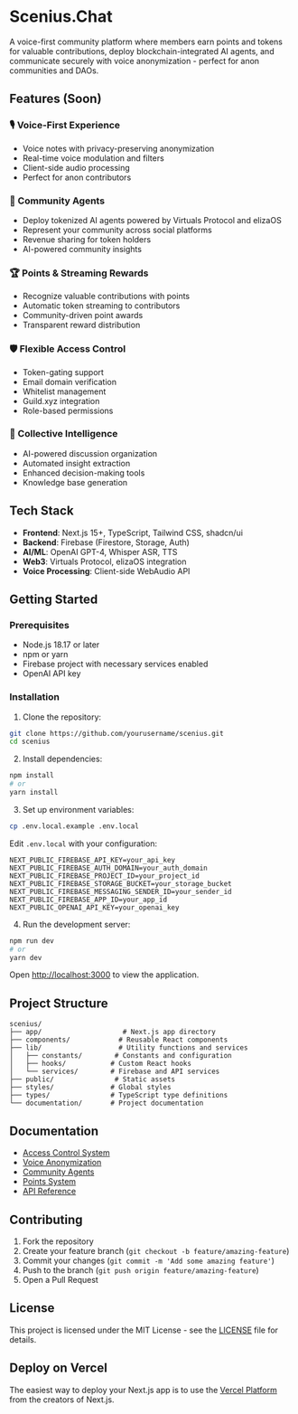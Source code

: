 # Scenius.Chat

A voice-first community platform where members earn points and tokens for valuable contributions, deploy blockchain-integrated AI agents, and communicate securely with voice anonymization - perfect for anon communities and DAOs.

## Features (Soon)

### 🎙️ Voice-First Experience
- Voice notes with privacy-preserving anonymization
- Real-time voice modulation and filters
- Client-side audio processing
- Perfect for anon contributors

### 🤖 Community Agents
- Deploy tokenized AI agents powered by Virtuals Protocol and elizaOS
- Represent your community across social platforms
- Revenue sharing for token holders
- AI-powered community insights

### 🏆 Points & Streaming Rewards
- Recognize valuable contributions with points
- Automatic token streaming to contributors
- Community-driven point awards
- Transparent reward distribution

### 🛡️ Flexible Access Control
- Token-gating support
- Email domain verification
- Whitelist management
- Guild.xyz integration
- Role-based permissions

### 🧠 Collective Intelligence
- AI-powered discussion organization
- Automated insight extraction
- Enhanced decision-making tools
- Knowledge base generation

## Tech Stack

- **Frontend**: Next.js 15+, TypeScript, Tailwind CSS, shadcn/ui
- **Backend**: Firebase (Firestore, Storage, Auth)
- **AI/ML**: OpenAI GPT-4, Whisper ASR, TTS
- **Web3**: Virtuals Protocol, elizaOS integration
- **Voice Processing**: Client-side WebAudio API

## Getting Started

### Prerequisites
- Node.js 18.17 or later
- npm or yarn
- Firebase project with necessary services enabled
- OpenAI API key

### Installation

1. Clone the repository:
```bash
git clone https://github.com/yourusername/scenius.git
cd scenius
```

2. Install dependencies:
```bash
npm install
# or
yarn install
```

3. Set up environment variables:
```bash
cp .env.local.example .env.local
```

Edit `.env.local` with your configuration:
```
NEXT_PUBLIC_FIREBASE_API_KEY=your_api_key
NEXT_PUBLIC_FIREBASE_AUTH_DOMAIN=your_auth_domain
NEXT_PUBLIC_FIREBASE_PROJECT_ID=your_project_id
NEXT_PUBLIC_FIREBASE_STORAGE_BUCKET=your_storage_bucket
NEXT_PUBLIC_FIREBASE_MESSAGING_SENDER_ID=your_sender_id
NEXT_PUBLIC_FIREBASE_APP_ID=your_app_id
NEXT_PUBLIC_OPENAI_API_KEY=your_openai_key
```

4. Run the development server:
```bash
npm run dev
# or
yarn dev
```

Open [http://localhost:3000](http://localhost:3000) to view the application.

## Project Structure

```
scenius/
├── app/                    # Next.js app directory
├── components/            # Reusable React components
├── lib/                   # Utility functions and services
│   ├── constants/        # Constants and configuration
│   ├── hooks/           # Custom React hooks
│   └── services/        # Firebase and API services
├── public/               # Static assets
├── styles/              # Global styles
├── types/               # TypeScript type definitions
└── documentation/       # Project documentation
```

## Documentation

- [Access Control System](/documentation/access-control.md)
- [Voice Anonymization](/documentation/voice-anonymization.md)
- [Community Agents](/documentation/agents.md)
- [Points System](/documentation/points.md)
- [API Reference](/documentation/api.md)

## Contributing

1. Fork the repository
2. Create your feature branch (`git checkout -b feature/amazing-feature`)
3. Commit your changes (`git commit -m 'Add some amazing feature'`)
4. Push to the branch (`git push origin feature/amazing-feature`)
5. Open a Pull Request

## License

This project is licensed under the MIT License - see the [LICENSE](LICENSE) file for details.


## Deploy on Vercel

The easiest way to deploy your Next.js app is to use the [Vercel Platform](https://vercel.com/new?utm_medium=default-template&filter=next.js&utm_source=create-next-app&utm_campaign=create-next-app-readme) from the creators of Next.js.

